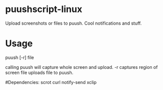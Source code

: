 # puushscript-linux
Upload screenshots or files to puush. Cool notifications and stuff.
# Usage
puush [-r] file

calling puush will capture whole screen and upload.
-r captures region of screen
file uploads file to puush.

#Dependencies:
scrot
curl
notify-send
xclip

